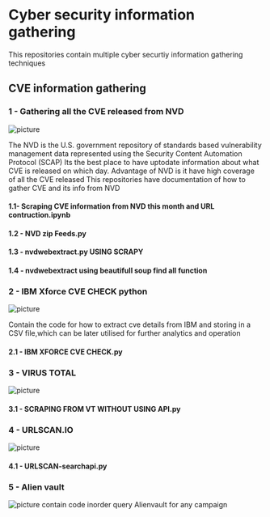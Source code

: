 # Cyber security information gathering
This repositories contain multiple cyber securtiy information gathering techniques
## CVE information gathering
### 1 - Gathering all the CVE released from NVD
![picture](https://nvd.nist.gov/NVD/Media/images/favicons/apple-touch-icon.png)

The NVD is the U.S. government repository of standards based vulnerability management data represented using the Security Content Automation Protocol (SCAP)
Its the best place to have uptodate information about what CVE is released on which day.
Advantage of NVD is it have high coverage of all the CVE released
This repositories have documentation of how to gather CVE and its info from NVD

#### 1.1- Scraping CVE information from NVD this month and URL contruction.ipynb

#### 1.2 - NVD zip Feeds.py 

#### 1.3 - nvdwebextract.py USING SCRAPY

#### 1.4 - nvdwebextract using beautifull soup find all function

### 2 - IBM Xforce CVE CHECK python
![picture](https://www.cisco.com/c/dam/m/en_us/products/security/technical-alliance-partners/core/img/partners/ibm-security.png)

Contain the code for how to extract cve details from IBM and storing in a CSV file,which can be later utilised for further analytics and operation

#### 2.1 - IBM XFORCE CVE CHECK.py

### 3 - VIRUS TOTAL
![picture](https://www.virustotal.com/gui/images/manifest/icon-192x192.png)

#### 3.1 - SCRAPING FROM VT WITHOUT USING API.py

### 4 - URLSCAN.IO
![picture](https://urlscan.io/img/urlscan_256.png)

#### 4.1 - URLSCAN-searchapi.py
### 5 - Alien vault
![picture](https://cdn5.alienvault.com/images/uploads/AV.Logo.CertifiedSE.PMS-2_copy.jpg)
contain code inorder query Alienvault for any campaign

